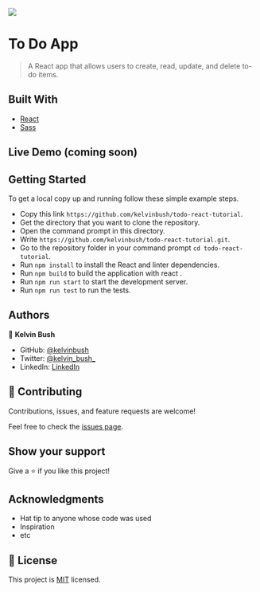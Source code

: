 ![](https://img.shields.io/badge/Microverse-blueviolet)

# To Do App

> A React app that allows users to create, read, update, and delete to-do items.


## Built With

- [React](https://reactjs.org/)
- [Sass](https://sass-lang.com/)

## Live Demo (coming soon)



## Getting Started
To get a local copy up and running follow these simple example steps.

- Copy this link `https://github.com/kelvinbush/todo-react-tutorial`.
- Get the directory that you want to clone the repository.
- Open the command prompt in this directory.
- Write `https://github.com/kelvinbush/todo-react-tutorial.git`.
- Go to the repository folder in your command prompt `cd todo-react-tutorial`.
- Run `npm install` to install the React and linter dependencies.
- Run `npm build` to build the application with react .
- Run `npm run start` to start the development server.
- Run `npm run test` to run the tests.


## Authors

👤 **Kelvin Bush**

- GitHub: [@kelvinbush](https://github.com/kelvinbush)
- Twitter: [@kelvin_bush_](https://twitter.com/kelvin_bush_)
- LinkedIn: [LinkedIn](https://www.linkedin.com/in/kelvin-wachiye-04b469173/)

## 🤝 Contributing

Contributions, issues, and feature requests are welcome!

Feel free to check the [issues page](../../issues/).

## Show your support

Give a ⭐️ if you like this project!

## Acknowledgments

- Hat tip to anyone whose code was used
- Inspiration
- etc

## 📝 License

This project is [MIT](./MIT.md) licensed.
